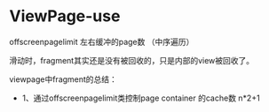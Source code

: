# ViewPage-use

offscreenpagelimit 左右缓冲的page数 （中序遍历）

滑动时，fragment其实还是没有被回收的，只是内部的view被回收了。

viewpage中fragment的总结：
* 1、通过offscreenpagelimit类控制page container 的cache数 n*2+1

